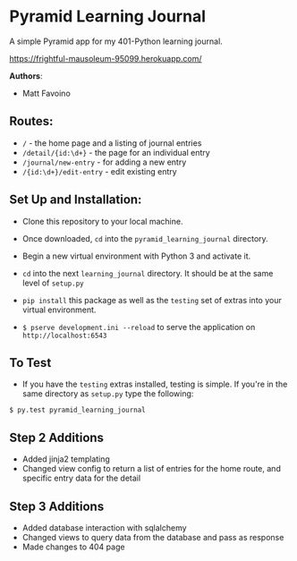 # Pyramid Learning Journal


A simple Pyramid app for my 401-Python learning journal.

https://frightful-mausoleum-95099.herokuapp.com/

**Authors**:

- Matt Favoino

## Routes:

- `/` - the home page and a listing of journal entries
- `/detail/{id:\d+}` - the page for an individual entry
- `/journal/new-entry` - for adding a new entry
- `/{id:\d+}/edit-entry` - edit existing entry

## Set Up and Installation:

- Clone this repository to your local machine.

- Once downloaded, `cd` into the `pyramid_learning_journal` directory.

- Begin a new virtual environment with Python 3 and activate it.

- `cd` into the next `learning_journal` directory. It should be at the same level of `setup.py`

- `pip install` this package as well as the `testing` set of extras into your virtual environment.

- `$ pserve development.ini --reload` to serve the application on `http://localhost:6543`

## To Test

- If you have the `testing` extras installed, testing is simple. If you're in the same directory as `setup.py` type the following:

```
$ py.test pyramid_learning_journal

```

## Step 2 Additions

- Added jinja2 templating
- Changed view config to return a list of entries for the home route, and specific entry data for the detail


## Step 3 Additions
- Added database interaction with sqlalchemy
- Changed views to query data from the database and pass as response
- Made changes to 404 page